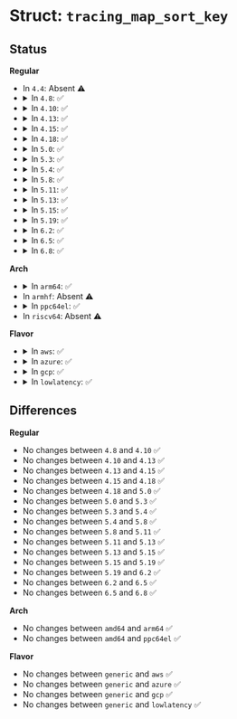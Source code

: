 # Struct: <code>tracing_map_sort_key</code>

## Status
<b>Regular</b>
<ul>
<li>
In <code>4.4</code>: Absent ⚠️
</li>
<li>
<details>
<summary>In <code>4.8</code>: ✅</summary>

```c
struct tracing_map_sort_key {
    unsigned int field_idx;
    bool descending;
};
```
</details>
</li>
<li>
<details>
<summary>In <code>4.10</code>: ✅</summary>

```c
struct tracing_map_sort_key {
    unsigned int field_idx;
    bool descending;
};
```
</details>
</li>
<li>
<details>
<summary>In <code>4.13</code>: ✅</summary>

```c
struct tracing_map_sort_key {
    unsigned int field_idx;
    bool descending;
};
```
</details>
</li>
<li>
<details>
<summary>In <code>4.15</code>: ✅</summary>

```c
struct tracing_map_sort_key {
    unsigned int field_idx;
    bool descending;
};
```
</details>
</li>
<li>
<details>
<summary>In <code>4.18</code>: ✅</summary>

```c
struct tracing_map_sort_key {
    unsigned int field_idx;
    bool descending;
};
```
</details>
</li>
<li>
<details>
<summary>In <code>5.0</code>: ✅</summary>

```c
struct tracing_map_sort_key {
    unsigned int field_idx;
    bool descending;
};
```
</details>
</li>
<li>
<details>
<summary>In <code>5.3</code>: ✅</summary>

```c
struct tracing_map_sort_key {
    unsigned int field_idx;
    bool descending;
};
```
</details>
</li>
<li>
<details>
<summary>In <code>5.4</code>: ✅</summary>

```c
struct tracing_map_sort_key {
    unsigned int field_idx;
    bool descending;
};
```
</details>
</li>
<li>
<details>
<summary>In <code>5.8</code>: ✅</summary>

```c
struct tracing_map_sort_key {
    unsigned int field_idx;
    bool descending;
};
```
</details>
</li>
<li>
<details>
<summary>In <code>5.11</code>: ✅</summary>

```c
struct tracing_map_sort_key {
    unsigned int field_idx;
    bool descending;
};
```
</details>
</li>
<li>
<details>
<summary>In <code>5.13</code>: ✅</summary>

```c
struct tracing_map_sort_key {
    unsigned int field_idx;
    bool descending;
};
```
</details>
</li>
<li>
<details>
<summary>In <code>5.15</code>: ✅</summary>

```c
struct tracing_map_sort_key {
    unsigned int field_idx;
    bool descending;
};
```
</details>
</li>
<li>
<details>
<summary>In <code>5.19</code>: ✅</summary>

```c
struct tracing_map_sort_key {
    unsigned int field_idx;
    bool descending;
};
```
</details>
</li>
<li>
<details>
<summary>In <code>6.2</code>: ✅</summary>

```c
struct tracing_map_sort_key {
    unsigned int field_idx;
    bool descending;
};
```
</details>
</li>
<li>
<details>
<summary>In <code>6.5</code>: ✅</summary>

```c
struct tracing_map_sort_key {
    unsigned int field_idx;
    bool descending;
};
```
</details>
</li>
<li>
<details>
<summary>In <code>6.8</code>: ✅</summary>

```c
struct tracing_map_sort_key {
    unsigned int field_idx;
    bool descending;
};
```
</details>
</li>
</ul>
<b>Arch</b>
<ul>
<li>
<details>
<summary>In <code>arm64</code>: ✅</summary>

```c
struct tracing_map_sort_key {
    unsigned int field_idx;
    bool descending;
};
```
</details>
</li>
<li>
In <code>armhf</code>: Absent ⚠️
</li>
<li>
<details>
<summary>In <code>ppc64el</code>: ✅</summary>

```c
struct tracing_map_sort_key {
    unsigned int field_idx;
    bool descending;
};
```
</details>
</li>
<li>
In <code>riscv64</code>: Absent ⚠️
</li>
</ul>
<b>Flavor</b>
<ul>
<li>
<details>
<summary>In <code>aws</code>: ✅</summary>

```c
struct tracing_map_sort_key {
    unsigned int field_idx;
    bool descending;
};
```
</details>
</li>
<li>
<details>
<summary>In <code>azure</code>: ✅</summary>

```c
struct tracing_map_sort_key {
    unsigned int field_idx;
    bool descending;
};
```
</details>
</li>
<li>
<details>
<summary>In <code>gcp</code>: ✅</summary>

```c
struct tracing_map_sort_key {
    unsigned int field_idx;
    bool descending;
};
```
</details>
</li>
<li>
<details>
<summary>In <code>lowlatency</code>: ✅</summary>

```c
struct tracing_map_sort_key {
    unsigned int field_idx;
    bool descending;
};
```
</details>
</li>
</ul>

## Differences
<b>Regular</b>
<ul>
<li>
No changes between <code>4.8</code> and <code>4.10</code> ✅
</li>
<li>
No changes between <code>4.10</code> and <code>4.13</code> ✅
</li>
<li>
No changes between <code>4.13</code> and <code>4.15</code> ✅
</li>
<li>
No changes between <code>4.15</code> and <code>4.18</code> ✅
</li>
<li>
No changes between <code>4.18</code> and <code>5.0</code> ✅
</li>
<li>
No changes between <code>5.0</code> and <code>5.3</code> ✅
</li>
<li>
No changes between <code>5.3</code> and <code>5.4</code> ✅
</li>
<li>
No changes between <code>5.4</code> and <code>5.8</code> ✅
</li>
<li>
No changes between <code>5.8</code> and <code>5.11</code> ✅
</li>
<li>
No changes between <code>5.11</code> and <code>5.13</code> ✅
</li>
<li>
No changes between <code>5.13</code> and <code>5.15</code> ✅
</li>
<li>
No changes between <code>5.15</code> and <code>5.19</code> ✅
</li>
<li>
No changes between <code>5.19</code> and <code>6.2</code> ✅
</li>
<li>
No changes between <code>6.2</code> and <code>6.5</code> ✅
</li>
<li>
No changes between <code>6.5</code> and <code>6.8</code> ✅
</li>
</ul>
<b>Arch</b>
<ul>
<li>
No changes between <code>amd64</code> and <code>arm64</code> ✅
</li>
<li>
No changes between <code>amd64</code> and <code>ppc64el</code> ✅
</li>
</ul>
<b>Flavor</b>
<ul>
<li>
No changes between <code>generic</code> and <code>aws</code> ✅
</li>
<li>
No changes between <code>generic</code> and <code>azure</code> ✅
</li>
<li>
No changes between <code>generic</code> and <code>gcp</code> ✅
</li>
<li>
No changes between <code>generic</code> and <code>lowlatency</code> ✅
</li>
</ul>
